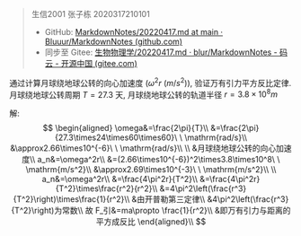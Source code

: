 > 生信2001 张子栋 2020317210101
>
> + GitHub: [MarkdownNotes/20220417.md at main · Bluuur/MarkdownNotes (github.com)](https://github.com/Bluuur/MarkdownNotes/blob/main/生物物理学/20220417.md)
> + 同步至 Gitee: [生物物理学/20220417.md · blur/MarkdownNotes - 码云 - 开源中国 (gitee.com)](https://gitee.com/bluur/MarkdownNotes/blob/main/生物物理学/20220417.md)

通过计算月球绕地球公转的向心加速度 ($\omega^2 r\ (m/s^2)$), 验证万有引力平方反比定律. 月球绕地球公转周期 $T=27.3$ 天, 月球绕地球公转的轨道半径 $r=3.8\times10^8m$

解:
$$
\begin{aligned}
\omega&=\frac{2\pi}{T}\\
&=\frac{2\pi}{27.3\times24\times60\times60}\ \ \mathrm{rad/s}\\
&\approx2.66\times10^{-6}\ \ \mathrm{rad/s}\\
\\
&月球绕地球公转的向心加速度\\
a_n&=\omega^2r\\
&=(2.66\times10^{-6})^2\times3.8\times10^8\ \ \mathrm{m/s^2}\\
&\approx2.69\times10^{-3}\ \ \mathrm{m/s^2}\\
\\
a_n&=\omega^2r\\
&=\frac{4\pi^2r}{T^2}\\
&=\frac{4\pi^2r}{T^2}\times\frac{r^2}{r^2}\\
&=4\pi^2\left(\frac{r^3}{T^2}\right)\times\frac{1}{r^2}\\
&由开普勒第三定律\\
&4\pi^2\left(\frac{r^3}{T^2}\right)为常数\\
故 F_引&=ma\propto \frac{1}{r^2}\\
&即万有引力与距离的平方成反比
\end{aligned}\\ 
$$
